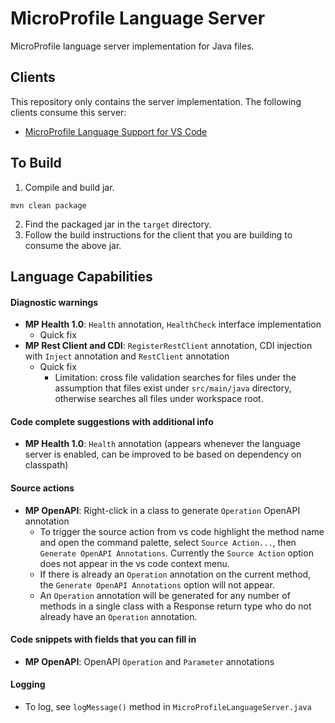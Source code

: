 
# MicroProfile Language Server

MicroProfile language server implementation for Java files.

## Clients

This repository only contains the server implementation. The following clients consume this server:

- [MicroProfile Language Support for VS Code](https://github.com/MicroShed/microprofile-lsp-client-vscode)

## To Build

1. Compile and build jar.
```
mvn clean package
```
2. Find the packaged jar in the `target` directory.
2. Follow the build instructions for the client that you are building to consume the above jar.

## Language Capabilities

#### Diagnostic warnings 
- **MP Health 1.0**: `Health` annotation, `HealthCheck` interface implementation
  - Quick fix
- **MP Rest Client and CDI**: `RegisterRestClient` annotation, CDI injection with `Inject` annotation and `RestClient` annotation 
  - Quick fix
  	- Limitation: cross file validation searches for files under the assumption that files exist under `src/main/java` directory, otherwise searches all files under workspace root.

#### Code complete suggestions with additional info
- **MP Health 1.0**: `Health` annotation (appears whenever the language server is enabled, can be improved to be based on dependency on classpath)

#### Source actions
- **MP OpenAPI**: Right-click in a class to generate `Operation` OpenAPI annotation
	- To trigger the source action from vs code highlight the method name and open the command palette, select `Source Action...`, then `Generate OpenAPI Annotations`. Currently the `Source Action` option does not appear in the vs code context menu.
	- If there is already an `Operation` annotation on the current method, the `Generate OpenAPI Annotations` option will not appear.
	- An `Operation` annotation will be generated for any number of methods in a single class with a Response return type who do not already have an `Operation` annotation.

#### Code snippets with fields that you can fill in
- **MP OpenAPI**: OpenAPI `Operation` and `Parameter` annotations

#### Logging
- To log, see `logMessage()` method in `MicroProfileLanguageServer.java`
